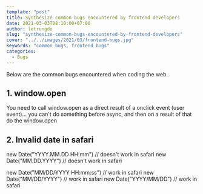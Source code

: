 ```yaml
---
template: "post"
title: Synthesize common bugs encountered by frontend developers
date: 2021-03-03T08:10:00+07:00
author: letrungdo
slug: "synthesize-common-bugs-encountered-by-frontend-developers"
cover: "../../images/2021/03/frontend-bugs.jpg"
keywords: "common bugs, frontend bugs"
categories:
  - Bugs
---
```

Below are the common bugs encountered when coding the web.

## 1. window.open
You need to call window.open as a direct result of a onclick event (user event)... you can't do something before async, and then on a result of that do the window.open

## 2. Invalid date in safari
new Date("YYYY.MM.DD HH:mm") // doesn't work in safari
new Date("MM.DD.YYYY") // doesn't work in safari

new Date("MM/DD/YYYY HH:mm:ss") // work in safari
new Date("MM/DD/YYYY") // work in safari
new Date("YYYY/MM/DD") // work in safari


